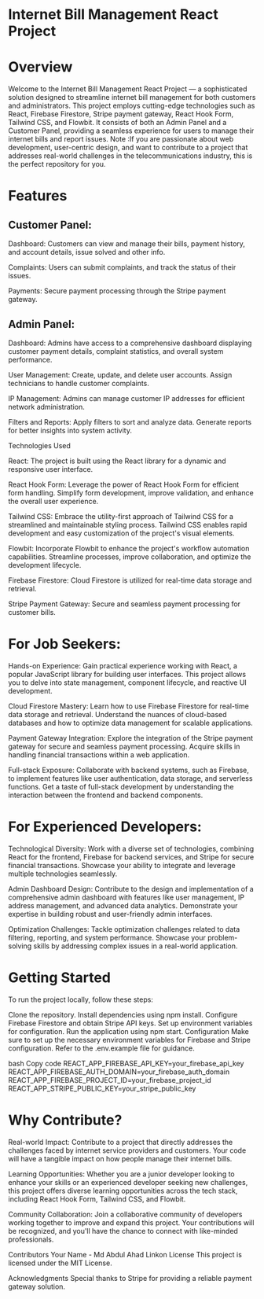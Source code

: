 # Internet Bill Management React Project
# Overview
Welcome to the Internet Bill Management React Project — a sophisticated solution designed to streamline internet bill management for both customers and administrators. This project employs cutting-edge technologies such as React, Firebase Firestore, Stripe payment gateway, React Hook Form, Tailwind CSS, and Flowbit. It consists of both an Admin Panel and a Customer Panel, providing a seamless experience for users to manage their internet bills and report issues.
Note :If you are passionate about web development, user-centric design, and want to contribute to a project that addresses real-world challenges in the telecommunications industry, this is the perfect repository for you.

# Features
## Customer Panel:
Dashboard: Customers can view and manage their bills, payment history, and account details, issue solved and other info.

Complaints: Users can submit complaints, and track the status of their issues.

Payments: Secure payment processing through the Stripe payment gateway.

## Admin Panel:
Dashboard: Admins have access to a comprehensive dashboard displaying customer payment details, complaint statistics, and overall system performance.

User Management: Create, update, and delete user accounts. Assign technicians to handle customer complaints.

IP Management: Admins can manage customer IP addresses for efficient network administration.

Filters and Reports: Apply filters to sort and analyze data. Generate reports for better insights into system activity.

Technologies Used

React: The project is built using the React library for a dynamic and responsive user interface.

React Hook Form: Leverage the power of React Hook Form for efficient form handling. Simplify form development, improve validation, and enhance the overall user experience.

Tailwind CSS: Embrace the utility-first approach of Tailwind CSS for a streamlined and maintainable styling process. Tailwind CSS enables rapid development and easy customization of the project's visual elements.

Flowbit: Incorporate Flowbit to enhance the project's workflow automation capabilities. Streamline processes, improve collaboration, and optimize the development lifecycle.

Firebase Firestore: Cloud Firestore is utilized for real-time data storage and retrieval.

Stripe Payment Gateway: Secure and seamless payment processing for customer bills.

# For Job Seekers:
Hands-on Experience: Gain practical experience working with React, a popular JavaScript library for building user interfaces. This project allows you to delve into state management, component lifecycle, and reactive UI development.

Cloud Firestore Mastery: Learn how to use Firebase Firestore for real-time data storage and retrieval. Understand the nuances of cloud-based databases and how to optimize data management for scalable applications.

Payment Gateway Integration: Explore the integration of the Stripe payment gateway for secure and seamless payment processing. Acquire skills in handling financial transactions within a web application.

Full-stack Exposure: Collaborate with backend systems, such as Firebase, to implement features like user authentication, data storage, and serverless functions. Get a taste of full-stack development by understanding the interaction between the frontend and backend components.

# For Experienced Developers:
Technological Diversity: Work with a diverse set of technologies, combining React for the frontend, Firebase for backend services, and Stripe for secure financial transactions. Showcase your ability to integrate and leverage multiple technologies seamlessly.

Admin Dashboard Design: Contribute to the design and implementation of a comprehensive admin dashboard with features like user management, IP address management, and advanced data analytics. Demonstrate your expertise in building robust and user-friendly admin interfaces.

Optimization Challenges: Tackle optimization challenges related to data filtering, reporting, and system performance. Showcase your problem-solving skills by addressing complex issues in a real-world application.

# Getting Started
To run the project locally, follow these steps:

Clone the repository.
Install dependencies using npm install.
Configure Firebase Firestore and obtain Stripe API keys.
Set up environment variables for configuration.
Run the application using npm start.
Configuration
Make sure to set up the necessary environment variables for Firebase and Stripe configuration. Refer to the .env.example file for guidance.

bash
Copy code
REACT_APP_FIREBASE_API_KEY=your_firebase_api_key
REACT_APP_FIREBASE_AUTH_DOMAIN=your_firebase_auth_domain
REACT_APP_FIREBASE_PROJECT_ID=your_firebase_project_id
REACT_APP_STRIPE_PUBLIC_KEY=your_stripe_public_key

# Why Contribute?
Real-world Impact: Contribute to a project that directly addresses the challenges faced by internet service providers and customers. Your code will have a tangible impact on how people manage their internet bills.

Learning Opportunities: Whether you are a junior developer looking to enhance your skills or an experienced developer seeking new challenges, this project offers diverse learning opportunities across the tech stack, including React Hook Form, Tailwind CSS, and Flowbit.

Community Collaboration: Join a collaborative community of developers working together to improve and expand this project. Your contributions will be recognized, and you'll have the chance to connect with like-minded professionals.

Contributors
Your Name - Md Abdul Ahad Linkon
License
This project is licensed under the MIT License.

Acknowledgments
Special thanks to Stripe for providing a reliable payment gateway solution.
